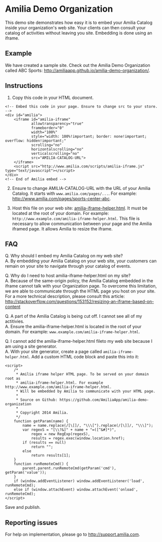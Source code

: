Amilia Demo Organization
========================

This demo site demonstrates how easy it is to embed your Amilia Catalog inside your organization's web site. Your clients can then consult your catalog of activities without leaving you site. Embedding is done using an iframe.

Example
-------
We have created a sample site. Check out the Amilia Demo Organization called ABC Sports: http://amiliaapp.github.io/amilia-demo-organization/.

Instructions
------------
1.  Copy this code in your HTML document.
```
<!-- Embed this code in your page. Ensure to change src to your store. -->
<div id="amilia">
	<iframe id="amilia-iframe"
			allowtransparency="true"
			frameborder="0"
			width="100%"
			style="width: 100%!important; border: none!important; overflow: hidden!important;"
			scrolling="no"
			horizontalscrolling="no"
			verticalscrolling="no"
			src="AMILIA-CATALOG-URL">
	</iframe>
	<script src="http://www.amilia.com/scripts/amilia-iframe.js" type="text/javascript"></script>
</div>
<!-- End of Amilia embed -->
```

2.  Ensure to change AMILIA-CATALOG-URL with the URL of your Amilia Catalog. It starts with `www.amilia.com/pages/...`. For example: http://www.amilia.com/pages/sports-center-abc.

3.  Host this file on your web site: [amilia-iframe-helper.html](http://amiliaapp.github.io/amilia-demo-organization/amilia-iframe-helper.html). It must be located at the root of your domain. For example: `http://www.example.com/amilia-iframe-helper.html`. This file is necessary to allow communication between your page and the Amilia iframed page. It allows Amilia to resize the iframe.

FAQ
---
Q.  Why should I embed my Amilia Catalog on my web site? <br/>
A.  By embedding your Amilia Catalog on your web site, your customers can remain on your site to navigate through your catalog of events.

Q.  Why do I need to host amilia-iframe-helper.html on my site? <br/>
A.  Because of the same-origin policy, the Amilia Catalog embedded in the iframe cannot talk with your Organization page. To overcome this limitation, we are able to communicate through the HTML page you host on your site. For a more technical description, please consult this article: http://stackoverflow.com/questions/153152/resizing-an-iframe-based-on-content

Q.  A part of the Amilia Catalog is being cut off. I cannot see all of my actitivies. <br/>
A.  Ensure the amilia-iframe-helper.html is located in the root of your domain. For example: `www.example.com/amilia-iframe-helper.html`.

Q.  I cannot add the amilia-iframe-helper.html fileto my web site because I am using a site generator. <br/>
A.  With your site generator, create a page called `amilia-iframe-helper.html`. Add a custom HTML code block and paste this into it:
```
<script>
	/*
	 * Amilia iframe helper HTML page. To be served on your domain root as
	 * amilia-iframe-helper.html. For example http://www.example.com/amilia-iframe-helper.html.
	 * Will be embedded by Amilia to communicate with your HTML page.
	 * 
	 * Source on Github: https://github.com/AmiliaApp/amilia-demo-organization
	 *
	 * Copyright 2014 Amilia.
	 */
	function getParam(name) {
		name = name.replace(/[\[]/, "\\\[").replace(/[\]]/, "\\\]");
		var regexS = "[\\?&]" + name + "=([^&#]*)",
			regex = new RegExp(regexS),
			results = regex.exec(window.location.href);
		if (results == null)
			return "";
		else
			return results[1];
	}
	function runRemoteCmd() {
		parent.parent.runRemoteCmd(getParam('cmd'), getParam('value'));
	}
	if (window.addEventListener) window.addEventListener('load', runRemoteCmd);
	else if (window.attachEvent) window.attachEvent('onload', runRemoteCmd);
</script>
```
Save and publish. 

Reporting issues
----------------
For help on implementation, please go to http://support.amilia.com.
